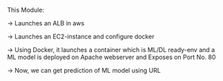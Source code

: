 This Module:

  -> Launches an ALB in aws 
  
  -> Launches an EC2-instance and configure docker
  
  -> Using Docker, it launches a container which is ML/DL ready-env and a ML model is deployed on Apache webserver and Exposes on Port No. 80
  
  -> Now, we can get prediction of ML model using URL

